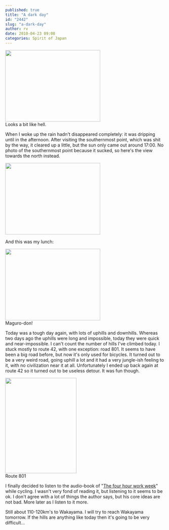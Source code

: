 ```yaml
---
published: true
title: "A dark day"
id: "2442"
slug: "a-dark-day"
author: rv
date: 2010-04-23 09:08
categories: Spirit of Japan
---
```

<div class="caption">
<a href="https://s3.amazonaws.com/cfwblog/uploads/2010/04/img_2042.jpg"><img class="size-medium wp-image-2443" title="IMG_2042" src="https://s3.amazonaws.com/cfwblog/uploads/2010/04/img_2042.jpg?w=300" alt="" width="300" height="225" /></a>
<div class="caption-text">Looks a bit like hell.</div>
</div>

When I woke up the rain hadn't disappeared completely: it was dripping until in the afternoon. After visiting the southernmost point, which was shit by the way, it cleared up a little, but the sun only came out around 17:00. No photo of the southernmost point because it sucked, so here's the view towards the north instead.

<a href="https://s3.amazonaws.com/cfwblog/uploads/2010/04/img_2058.jpg"><img class="aligncenter size-medium wp-image-2444" title="IMG_2058" src="https://s3.amazonaws.com/cfwblog/uploads/2010/04/img_2058.jpg?w=300" alt="" width="300" height="225" /></a>

And this was my lunch:

<div class="caption">
<a href="https://s3.amazonaws.com/cfwblog/uploads/2010/04/img_2059.jpg"><img class="size-medium wp-image-2446" title="IMG_2059" src="https://s3.amazonaws.com/cfwblog/uploads/2010/04/img_2059.jpg?w=300" alt="" width="300" height="225" /></a>
<div class="caption-text">Maguro-don!</div>
</div>

Today was a tough day again, with lots of uphills and downhills. Whereas two days ago the uphills were long and impossible, today they were quick and near-impossible. I can't count the number of hills I've climbed today. I stuck mostly to route 42, with one exception: road 801. It seems to have been a big road before, but now it's only used for bicycles. It turned out to be a very weird road, going uphill a lot and it had a very jungle-ish feeling to it, with no civilization near it at all. Unfortunately I ended up back again at route 42 so it turned out to be useless detour. It was fun though.

<div class="caption">
<a href="https://s3.amazonaws.com/cfwblog/uploads/2010/04/img_2063.jpg"><img class="size-medium wp-image-2445" title="IMG_2063" src="https://s3.amazonaws.com/cfwblog/uploads/2010/04/img_2063.jpg?w=225" alt="" width="225" height="300" /></a>
<div class="caption-text">Route 801</div>
</div>

I finally decided to listen to the audio-book of "<a href="https://en.wikipedia.org/wiki/The_4-Hour_Workweek" target="_blank">The four hour work week</a>" while cycling. I wasn't very fond of reading it, but listening to it seems to be ok. I don't agree with a lot of things the author says, but his core ideas are not bad. More later as I listen to it more.

Still about 110-120km's to Wakayama. I will try to reach Wakayama tomorrow. If the hills are anything like today then it's going to be very difficult...